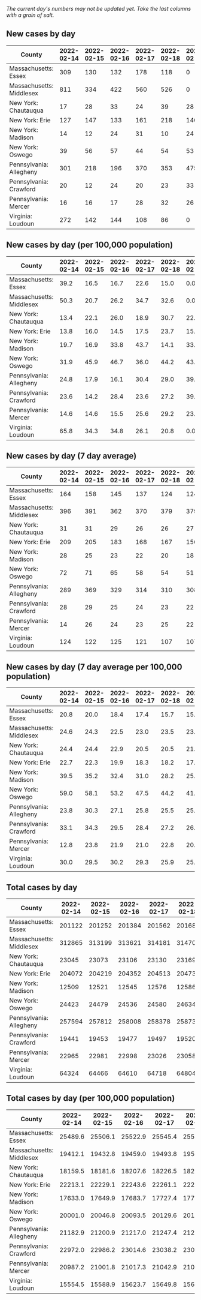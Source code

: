 _The current day's numbers may not be updated yet. Take the last columns with a grain of salt._
## New cases by day

| County | 2022-02-14 | 2022-02-15 | 2022-02-16 | 2022-02-17 | 2022-02-18 | 2022-02-19 | 2022-02-20 |
| --- | --- | --- | --- | --- | --- | --- | --- |
| Massachusetts: Essex | 309 | 130 | 132 | 178 | 118 | 0 |  |
| Massachusetts: Middlesex | 811 | 334 | 422 | 560 | 526 | 0 |  |
| New York: Chautauqua | 17 | 28 | 33 | 24 | 39 | 28 |  |
| New York: Erie | 127 | 147 | 133 | 161 | 218 | 140 |  |
| New York: Madison | 14 | 12 | 24 | 31 | 10 | 24 |  |
| New York: Oswego | 39 | 56 | 57 | 44 | 54 | 53 |  |
| Pennsylvania: Allegheny | 301 | 218 | 196 | 370 | 353 | 475 |  |
| Pennsylvania: Crawford | 20 | 12 | 24 | 20 | 23 | 33 |  |
| Pennsylvania: Mercer | 16 | 16 | 17 | 28 | 32 | 26 |  |
| Virginia: Loudoun | 272 | 142 | 144 | 108 | 86 | 0 |  |

## New cases by day (per 100,000 population)

| County | 2022-02-14 | 2022-02-15 | 2022-02-16 | 2022-02-17 | 2022-02-18 | 2022-02-19 | 2022-02-20 |
| --- | --- | --- | --- | --- | --- | --- | --- |
| Massachusetts: Essex | 39.2 | 16.5 | 16.7 | 22.6 | 15.0 | 0.0 |  |
| Massachusetts: Middlesex | 50.3 | 20.7 | 26.2 | 34.7 | 32.6 | 0.0 |  |
| New York: Chautauqua | 13.4 | 22.1 | 26.0 | 18.9 | 30.7 | 22.1 |  |
| New York: Erie | 13.8 | 16.0 | 14.5 | 17.5 | 23.7 | 15.2 |  |
| New York: Madison | 19.7 | 16.9 | 33.8 | 43.7 | 14.1 | 33.8 |  |
| New York: Oswego | 31.9 | 45.9 | 46.7 | 36.0 | 44.2 | 43.4 |  |
| Pennsylvania: Allegheny | 24.8 | 17.9 | 16.1 | 30.4 | 29.0 | 39.1 |  |
| Pennsylvania: Crawford | 23.6 | 14.2 | 28.4 | 23.6 | 27.2 | 39.0 |  |
| Pennsylvania: Mercer | 14.6 | 14.6 | 15.5 | 25.6 | 29.2 | 23.8 |  |
| Virginia: Loudoun | 65.8 | 34.3 | 34.8 | 26.1 | 20.8 | 0.0 |  |

## New cases by day (7 day average)

| County | 2022-02-14 | 2022-02-15 | 2022-02-16 | 2022-02-17 | 2022-02-18 | 2022-02-19 | 2022-02-20 |
| --- | --- | --- | --- | --- | --- | --- | --- |
| Massachusetts: Essex | 164 | 158 | 145 | 137 | 124 | 124 |  |
| Massachusetts: Middlesex | 396 | 391 | 362 | 370 | 379 | 379 |  |
| New York: Chautauqua | 31 | 31 | 29 | 26 | 26 | 27 |  |
| New York: Erie | 209 | 205 | 183 | 168 | 167 | 156 |  |
| New York: Madison | 28 | 25 | 23 | 22 | 20 | 18 |  |
| New York: Oswego | 72 | 71 | 65 | 58 | 54 | 51 |  |
| Pennsylvania: Allegheny | 289 | 369 | 329 | 314 | 310 | 308 |  |
| Pennsylvania: Crawford | 28 | 29 | 25 | 24 | 23 | 22 |  |
| Pennsylvania: Mercer | 14 | 26 | 24 | 23 | 25 | 22 |  |
| Virginia: Loudoun | 124 | 122 | 125 | 121 | 107 | 107 |  |

## New cases by day (7 day average per 100,000 population)

| County | 2022-02-14 | 2022-02-15 | 2022-02-16 | 2022-02-17 | 2022-02-18 | 2022-02-19 | 2022-02-20 |
| --- | --- | --- | --- | --- | --- | --- | --- |
| Massachusetts: Essex | 20.8 | 20.0 | 18.4 | 17.4 | 15.7 | 15.7 |  |
| Massachusetts: Middlesex | 24.6 | 24.3 | 22.5 | 23.0 | 23.5 | 23.5 |  |
| New York: Chautauqua | 24.4 | 24.4 | 22.9 | 20.5 | 20.5 | 21.3 |  |
| New York: Erie | 22.7 | 22.3 | 19.9 | 18.3 | 18.2 | 17.0 |  |
| New York: Madison | 39.5 | 35.2 | 32.4 | 31.0 | 28.2 | 25.4 |  |
| New York: Oswego | 59.0 | 58.1 | 53.2 | 47.5 | 44.2 | 41.8 |  |
| Pennsylvania: Allegheny | 23.8 | 30.3 | 27.1 | 25.8 | 25.5 | 25.3 |  |
| Pennsylvania: Crawford | 33.1 | 34.3 | 29.5 | 28.4 | 27.2 | 26.0 |  |
| Pennsylvania: Mercer | 12.8 | 23.8 | 21.9 | 21.0 | 22.8 | 20.1 |  |
| Virginia: Loudoun | 30.0 | 29.5 | 30.2 | 29.3 | 25.9 | 25.9 |  |

## Total cases by day

| County | 2022-02-14 | 2022-02-15 | 2022-02-16 | 2022-02-17 | 2022-02-18 | 2022-02-19 | 2022-02-20 |
| --- | --- | --- | --- | --- | --- | --- | --- |
| Massachusetts: Essex | 201122 | 201252 | 201384 | 201562 | 201680 | 201680 |  |
| Massachusetts: Middlesex | 312865 | 313199 | 313621 | 314181 | 314707 | 314707 |  |
| New York: Chautauqua | 23045 | 23073 | 23106 | 23130 | 23169 | 23197 |  |
| New York: Erie | 204072 | 204219 | 204352 | 204513 | 204731 | 204871 |  |
| New York: Madison | 12509 | 12521 | 12545 | 12576 | 12586 | 12610 |  |
| New York: Oswego | 24423 | 24479 | 24536 | 24580 | 24634 | 24687 |  |
| Pennsylvania: Allegheny | 257594 | 257812 | 258008 | 258378 | 258731 | 259206 |  |
| Pennsylvania: Crawford | 19441 | 19453 | 19477 | 19497 | 19520 | 19553 |  |
| Pennsylvania: Mercer | 22965 | 22981 | 22998 | 23026 | 23058 | 23084 |  |
| Virginia: Loudoun | 64324 | 64466 | 64610 | 64718 | 64804 | 64804 |  |

## Total cases by day (per 100,000 population)

| County | 2022-02-14 | 2022-02-15 | 2022-02-16 | 2022-02-17 | 2022-02-18 | 2022-02-19 | 2022-02-20 |
| --- | --- | --- | --- | --- | --- | --- | --- |
| Massachusetts: Essex | 25489.6 | 25506.1 | 25522.9 | 25545.4 | 25560.4 | 25560.4 |  |
| Massachusetts: Middlesex | 19412.1 | 19432.8 | 19459.0 | 19493.8 | 19526.4 | 19526.4 |  |
| New York: Chautauqua | 18159.5 | 18181.6 | 18207.6 | 18226.5 | 18257.3 | 18279.3 |  |
| New York: Erie | 22213.1 | 22229.1 | 22243.6 | 22261.1 | 22284.8 | 22300.0 |  |
| New York: Madison | 17633.0 | 17649.9 | 17683.7 | 17727.4 | 17741.5 | 17775.3 |  |
| New York: Oswego | 20001.0 | 20046.8 | 20093.5 | 20129.6 | 20173.8 | 20217.2 |  |
| Pennsylvania: Allegheny | 21182.9 | 21200.9 | 21217.0 | 21247.4 | 21276.4 | 21315.5 |  |
| Pennsylvania: Crawford | 22972.0 | 22986.2 | 23014.6 | 23038.2 | 23065.4 | 23104.4 |  |
| Pennsylvania: Mercer | 20987.2 | 21001.8 | 21017.3 | 21042.9 | 21072.2 | 21095.9 |  |
| Virginia: Loudoun | 15554.5 | 15588.9 | 15623.7 | 15649.8 | 15670.6 | 15670.6 |  |
